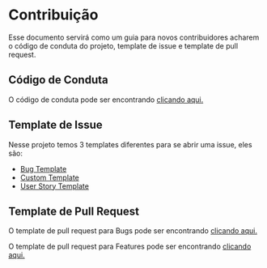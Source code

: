 # Contribuição

Esse documento servirá como um guia para novos contribuidores acharem o código de conduta do projeto, template de issue e template
de pull request.

## Código de Conduta

O código de conduta pode ser encontrando [clicando aqui.](https://github.com/proepidesenvolvimento/guardioes-web/blob/master/CODE_OF_CONDUCT.md)

## Template de Issue

Nesse projeto temos 3 templates diferentes para se abrir uma issue, eles são:

- [Bug Template](https://github.com/proepidesenvolvimento/guardioes-web/blob/master/.github/ISSUE_TEMPLATE/bug-template.md)
- [Custom Template](https://github.com/proepidesenvolvimento/guardioes-web/blob/master/.github/ISSUE_TEMPLATE/custom-template.md)
- [User Story Template](https://github.com/proepidesenvolvimento/guardioes-web/blob/master/.github/ISSUE_TEMPLATE/us-template.md)

## Template de Pull Request

O template de pull request para Bugs pode ser encontrando [clicando aqui.](https://github.com/proepidesenvolvimento/guardioes-web/blob/master/.github/PULL_REQUEST_TEMPLATE/pr_bugs.md)

O template de pull request para Features pode ser encontrando [clicando aqui.](https://github.com/proepidesenvolvimento/guardioes-web/blob/master/.github/PULL_REQUEST_TEMPLATE/pr_feature.md)
